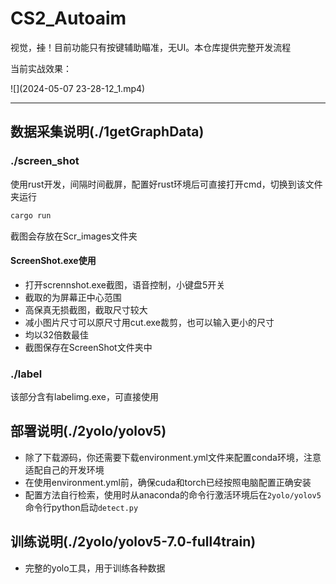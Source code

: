 # CS2_Autoaim
视觉，~~挂~~！目前功能只有按键辅助瞄准，无UI。本仓库提供完整开发流程

当前实战效果：

![](2024-05-07 23-28-12_1.mp4)

---

## 数据采集说明(./1getGraphData)

### ./screen_shot

使用rust开发，间隔时间截屏，配置好rust环境后可直接打开cmd，切换到该文件夹运行

```rust
cargo run
```

截图会存放在Scr_images文件夹

#### ScreenShot.exe使用

- 打开scrennshot.exe截图，语音控制，小键盘5开关
- 截取的为屏幕正中心范围
- 高保真无损截图，截取尺寸较大
- 减小图片尺寸可以原尺寸用cut.exe裁剪，也可以输入更小的尺寸
- 均以32倍数最佳
- 截图保存在ScreenShot文件夹中

### ./label

该部分含有labelimg.exe，可直接使用

## 部署说明(./2yolo/yolov5)
- 除了下载源码，你还需要下载environment.yml文件来配置conda环境，注意适配自己的开发环境
- 在使用environment.yml前，确保cuda和torch已经按照电脑配置正确安装
- 配置方法自行检索，使用时从anaconda的命令行激活环境后在```2yolo/yolov5```命令行python启动```detect.py```

## 训练说明(./2yolo/yolov5-7.0-full4train)

- 完整的yolo工具，用于训练各种数据